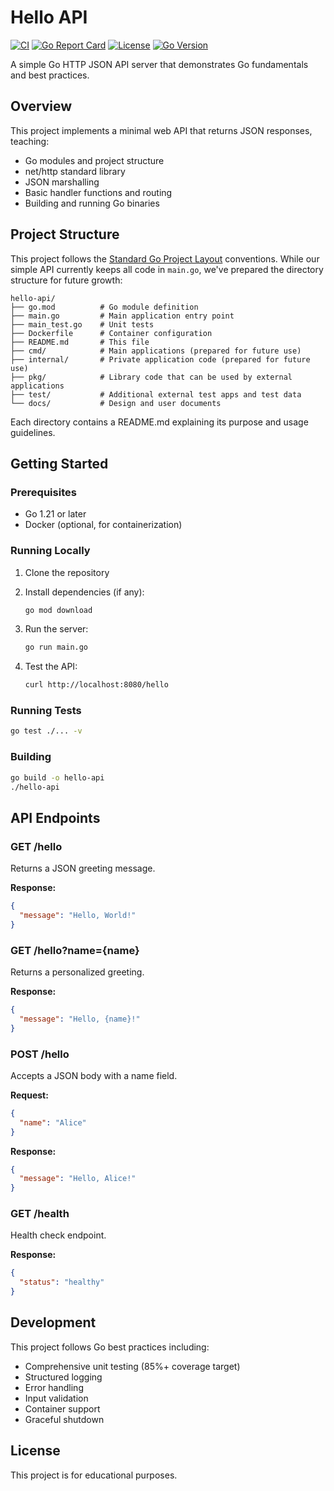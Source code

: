 # Hello API

[![CI](https://github.com/justinlevi/hello-go/actions/workflows/ci.yml/badge.svg)](https://github.com/justinlevi/hello-go/actions/workflows/ci.yml)
[![Go Report Card](https://goreportcard.com/badge/github.com/justinlevi/hello-go)](https://goreportcard.com/report/github.com/justinlevi/hello-go)
[![License](https://img.shields.io/badge/License-Apache%202.0-blue.svg)](https://opensource.org/licenses/Apache-2.0)
[![Go Version](https://img.shields.io/badge/Go-1.21+-00ADD8?style=flat&logo=go)](https://golang.org)

A simple Go HTTP JSON API server that demonstrates Go fundamentals and best practices.

## Overview

This project implements a minimal web API that returns JSON responses, teaching:
- Go modules and project structure
- net/http standard library
- JSON marshalling
- Basic handler functions and routing
- Building and running Go binaries

## Project Structure

This project follows the [Standard Go Project Layout](https://github.com/golang-standards/project-layout) conventions. While our simple API currently keeps all code in `main.go`, we've prepared the directory structure for future growth:

```
hello-api/
├── go.mod          # Go module definition
├── main.go         # Main application entry point
├── main_test.go    # Unit tests
├── Dockerfile      # Container configuration
├── README.md       # This file
├── cmd/            # Main applications (prepared for future use)
├── internal/       # Private application code (prepared for future use)
├── pkg/            # Library code that can be used by external applications
├── test/           # Additional external test apps and test data
└── docs/           # Design and user documents
```

Each directory contains a README.md explaining its purpose and usage guidelines.

## Getting Started

### Prerequisites

- Go 1.21 or later
- Docker (optional, for containerization)

### Running Locally

1. Clone the repository
2. Install dependencies (if any):
   ```bash
   go mod download
   ```

3. Run the server:
   ```bash
   go run main.go
   ```

4. Test the API:
   ```bash
   curl http://localhost:8080/hello
   ```

### Running Tests

```bash
go test ./... -v
```

### Building

```bash
go build -o hello-api
./hello-api
```

## API Endpoints

### GET /hello
Returns a JSON greeting message.

**Response:**
```json
{
  "message": "Hello, World!"
}
```

### GET /hello?name={name}
Returns a personalized greeting.

**Response:**
```json
{
  "message": "Hello, {name}!"
}
```

### POST /hello
Accepts a JSON body with a name field.

**Request:**
```json
{
  "name": "Alice"
}
```

**Response:**
```json
{
  "message": "Hello, Alice!"
}
```

### GET /health
Health check endpoint.

**Response:**
```json
{
  "status": "healthy"
}
```

## Development

This project follows Go best practices including:
- Comprehensive unit testing (85%+ coverage target)
- Structured logging
- Error handling
- Input validation
- Container support
- Graceful shutdown

## License

This project is for educational purposes.
